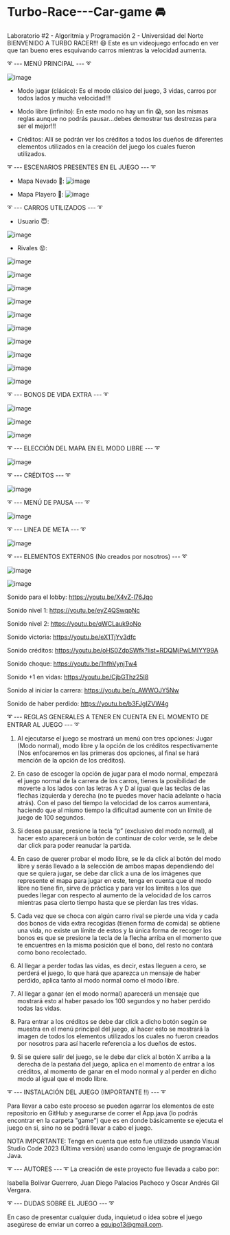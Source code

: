 # Turbo-Race---Car-game 🚘
Laboratorio #2 - Algoritmia y Programación 2 - Universidad del Norte
BIENVENIDO A TURBO RACER!!! 😄
Este es un videojuego enfocado en ver que tan bueno eres  esquivando carros mientras la velocidad aumenta.

➰ --- MENÚ PRINCIPAL --- ➰

![image](https://github.com/juandi0511/Turbo-Race---Car-game/assets/150086305/e74271db-a04f-4eaf-94bc-4b7b6b8fc30e)

- Modo jugar (clásico): Es el modo clásico del juego, 3 vidas, carros por todos lados y mucha velocidad!!!
  
- Modo libre (infinito): En este modo no hay un fin 😱, son las mismas reglas aunque no podrás pausar...debes demostrar tus destrezas para ser el mejor!!!
  
- Créditos: Allí se podrán ver los créditos a todos los dueños de diferentes elementos utilizados en la creación del juego los cuales fueron utilizados.
  
➰ --- ESCENARIOS PRESENTES EN EL JUEGO --- ➰

- Mapa Nevado 🥶:
![image](https://github.com/juandi0511/Turbo-Race---Car-game/assets/150086305/2f3585cf-29f3-4fc4-8aec-d5652351749e)

- Mapa Playero 🌴:
![image](https://github.com/juandi0511/Turbo-Race---Car-game/assets/150086305/01c488d4-14bf-4f27-88d2-cd75924f93e3)

➰ --- CARROS UTILIZADOS --- ➰

- Usuario 😇:
  
![image](https://github.com/juandi0511/Turbo-Race---Car-game/assets/150086305/d03cd3b0-4cb5-48bf-8556-2fbf8be967ee)

- Rivales 😡:
  
![image](https://github.com/juandi0511/Turbo-Race---Car-game/assets/150086305/992f9dd7-32f4-4551-9060-9c4ed73af67f)

![image](https://github.com/juandi0511/Turbo-Race---Car-game/assets/150086305/5761ad90-d9a8-4fe3-b9a5-2ff651781421)

![image](https://github.com/juandi0511/Turbo-Race---Car-game/assets/150086305/e1384b60-315d-4222-b875-a4b39568f5c2)

![image](https://github.com/juandi0511/Turbo-Race---Car-game/assets/150086305/3f10dd53-5489-439b-9a39-ae40ad84056a)

![image](https://github.com/juandi0511/Turbo-Race---Car-game/assets/150086305/c9dfd2bd-e260-491c-bc05-d518eae271cf)

![image](https://github.com/juandi0511/Turbo-Race---Car-game/assets/150086305/29bc8ce1-76f2-417a-a85b-018ad65a53da)

![image](https://github.com/juandi0511/Turbo-Race---Car-game/assets/150086305/6c139e32-b5ef-450a-88cd-57ead9c42ce5)

![image](https://github.com/juandi0511/Turbo-Race---Car-game/assets/150086305/61fe1a42-24bc-4158-b125-fed8fdbb171a)

![image](https://github.com/juandi0511/Turbo-Race---Car-game/assets/150086305/b2e2032e-81a8-4d8e-8758-8c0f72aac42d)

![image](https://github.com/juandi0511/Turbo-Race---Car-game/assets/150086305/92f8c25c-fe6e-4bcb-967f-a31f847e3926)

➰ --- BONOS DE VIDA EXTRA --- ➰

![image](https://github.com/juandi0511/Turbo-Race---Car-game/assets/150086305/ce88ac6c-9d11-4049-a059-6114c930cecd)

![image](https://github.com/juandi0511/Turbo-Race---Car-game/assets/150086305/f0a29808-85af-4c37-9cd5-96d78e418879)

![image](https://github.com/juandi0511/Turbo-Race---Car-game/assets/150086305/6d52c205-c8ab-4dd3-adcc-434a508535e9)

➰ --- ELECCIÓN DEL MAPA EN EL MODO LIBRE --- ➰

![image](https://github.com/juandi0511/Turbo-Race---Car-game/assets/150086305/9218932a-5dc9-4c12-8538-00ac8c04c04d)

➰ --- CRÉDITOS --- ➰

![image](https://github.com/juandi0511/Turbo-Race---Car-game/assets/150086305/ef9b8f5c-fa46-4189-bb8d-96c4efc10b3d)

➰ --- MENÚ DE PAUSA --- ➰

![image](https://github.com/juandi0511/Turbo-Race---Car-game/assets/150086305/3c952979-a5c1-4982-8b93-36cac35c06a8)

➰ --- LINEA DE META --- ➰

![image](https://github.com/juandi0511/Turbo-Race---Car-game/assets/150086305/dbf9e286-9a09-41e5-95c2-ebdf2b923bff)


➰ --- ELEMENTOS EXTERNOS (No creados por nosotros) --- ➰

![image](https://github.com/juandi0511/Turbo-Race---Car-game/assets/150086305/8e2904ae-19fa-4162-b04d-91ca8340ee39)

![image](https://github.com/juandi0511/Turbo-Race---Car-game/assets/150086305/9f4b6fa4-ee01-4437-869c-6bcd11030c1a)

Sonido para el lobby: https://youtu.be/X4vZ-l76Jqo 

Sonido nivel 1: https://youtu.be/eyZ4QSwqpNc 

Sonido nivel 2: https://youtu.be/qWCLauk9oNo 

Sonido victoria: https://youtu.be/eX1TjYv3dfc 

Sonido créditos: https://youtu.be/oHS0ZdpSWfk?list=RDQMjPwLMIYY99A 

Sonido choque: https://youtu.be/1hfhVynjTw4 

Sonido +1 en vidas: https://youtu.be/CjbGThz25I8 

Sonido al iniciar la carrera: https://youtu.be/p_AWWOJY5Nw 

Sonido de haber perdido: https://youtu.be/b3FJgIZVW4g

➰ --- REGLAS GENERALES A TENER EN CUENTA EN EL MOMENTO DE ENTRAR AL JUEGO --- ➰
1.	Al ejecutarse el juego se mostrará un menú con tres opciones: Jugar (Modo normal), modo libre y la opción de los créditos respectivamente (Nos enfocaremos en las primeras dos opciones, al final se hará mención de la opción de los créditos).

2.	En caso de escoger la opción de jugar para el modo normal, empezará el juego normal de la carrera de los carros, tienes la posibilidad de moverte a los lados con las letras A y D al igual que las teclas de las flechas izquierda y derecha (no te puedes mover hacia adelante o hacia atrás). Con el paso del tiempo la velocidad de los carros aumentará, haciendo que al mismo tiempo la dificultad aumente con un límite de juego de 100 segundos.

3.	Si desea pausar, presione la tecla “p” (exclusivo del modo normal), al hacer esto aparecerá un botón de continuar de color verde, se le debe dar click para poder reanudar la partida.

4.	En caso de querer probar el modo libre, se le da click al botón del modo libre y serás llevado a la selección de ambos mapas dependiendo del que se quiera jugar, se debe dar click a una de los imágenes que represente el mapa para jugar en este, tenga en cuenta que el modo libre no tiene fin, sirve de práctica y para ver los límites a los que puedes llegar con respecto al aumento de la velocidad de los carros mientras pasa cierto tiempo hasta que se pierdan las tres vidas.

5.	Cada vez que se choca con algún carro rival se pierde una vida y cada dos bonos de vida extra recogidas (tienen forma de comida) se obtiene una vida, no existe un límite de estos y la única forma de recoger los bonos es que se presione la tecla de la flecha arriba en el momento que te encuentres en la misma posición que el bono, del resto no contará como bono recolectado.

6.	Al llegar a perder todas las vidas, es decir, estas lleguen a cero, se perderá el juego, lo que hará que aparezca un mensaje de haber perdido, aplica tanto al modo normal como el modo libre.

7.	Al llegar a ganar (en el modo normal) aparecerá un mensaje que mostrará esto al haber pasado los 100 segundos y no haber perdido todas las vidas.

8.	Para entrar a los créditos se debe dar click a dicho botón según se muestra en el menú principal del juego, al hacer esto se mostrará la imagen de todos los elementos utilizados los cuales no fueron creados por nosotros para así hacerle referencia a los dueños de estos.

9.	Si se quiere salir del juego, se le debe dar click al botón X arriba a la derecha de la pestaña del juego, aplica en el momento de entrar a los créditos, al momento de ganar en el modo normal y al perder en dicho modo al igual que el modo libre.


➰ --- INSTALACIÓN DEL JUEGO (IMPORTANTE ‼️) --- ➰

Para llevar a cabo este proceso se pueden agarrar los elementos de este repositorio en GitHub
y asegurarse de correr el App.java (lo podrás encontrar en la carpeta "game") que es en donde básicamente se ejecuta el juego en si, sino
no se podrá llevar a cabo el juego.

NOTA IMPORTANTE: Tenga en cuenta que esto fue utilizado usando Visual Studio Code 2023 (Última versión) usando como
lenguaje de programación Java.

➰ --- AUTORES --- ➰
La creación de este proyecto fue llevada a cabo por:

Isabella Bolívar Guerrero, Juan Diego Palacios Pacheco y Oscar Andrés Gil Vergara.

➰ --- DUDAS SOBRE EL JUEGO --- ➰

En caso de presentar cualquier duda, inquietud o idea sobre el juego asegúrese de enviar un correo a equipo13@gmail.com.
